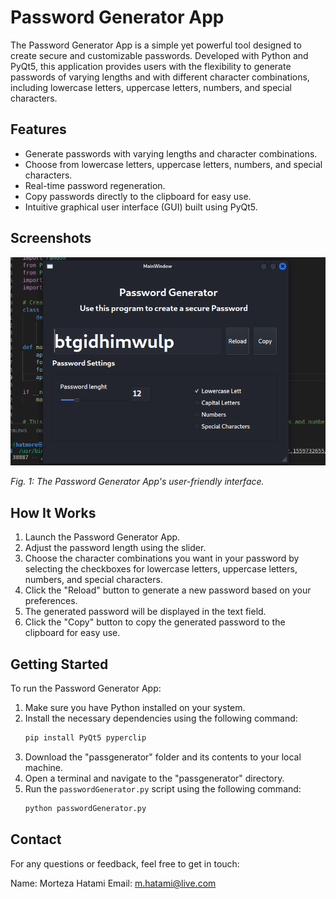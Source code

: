 # Password Generator App

The Password Generator App is a simple yet powerful tool designed to create secure and customizable passwords. Developed with Python and PyQt5, this application provides users with the flexibility to generate passwords of varying lengths and with different character combinations, including lowercase letters, uppercase letters, numbers, and special characters.

## Features

- Generate passwords with varying lengths and character combinations.
- Choose from lowercase letters, uppercase letters, numbers, and special characters.
- Real-time password regeneration.
- Copy passwords directly to the clipboard for easy use.
- Intuitive graphical user interface (GUI) built using PyQt5.

## Screenshots

![Screenshot](passGen.png)

*Fig. 1: The Password Generator App's user-friendly interface.*

## How It Works

1. Launch the Password Generator App.
2. Adjust the password length using the slider.
3. Choose the character combinations you want in your password by selecting the checkboxes for lowercase letters, uppercase letters, numbers, and special characters.
4. Click the "Reload" button to generate a new password based on your preferences.
5. The generated password will be displayed in the text field.
6. Click the "Copy" button to copy the generated password to the clipboard for easy use.

## Getting Started

To run the Password Generator App:

1. Make sure you have Python installed on your system.
2. Install the necessary dependencies using the following command:
   ```bash
   pip install PyQt5 pyperclip
   ```
3. Download the "passgenerator" folder and its contents to your local machine.
4. Open a terminal and navigate to the "passgenerator" directory.
5. Run the `passwordGenerator.py` script using the following command:
   ```bash
   python passwordGenerator.py
   ```

## Contact

For any questions or feedback, feel free to get in touch:

Name: Morteza Hatami
Email: m.hatami@live.com
